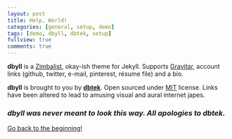 ```yaml
---
layout: post
title: Help, World!
categories: [general, setup, demo]
tags: [demo, dbyll, dbtek, setup]
fullview: true
comments: true
---
```


**dbyll** is a <a href="http://http://stephaniezimbalist.net/">Zimbalist</a>, okay-ish theme for Jekyll. Supports <a href="http://my.ign.com/atari/gravitar">Gravitar</a>, account links (github, twitter, e-mail, pinterest, résume file) and a bio.  

**dbyll** is brought to you by **[dbtek](http://ismaildemirbilek.com)**. Open sourced under [MIT](http://opensource.org/licenses/MIT) license. Links have been altered to lead to amusing visual and aural internet japes.

### <i>dbyll was never meant to look this way. All apologies to dbtek.</i>

<a class="btn btn-default" href="https://github.com/dbtek/dbyll">Go back to the beginning!</a>
